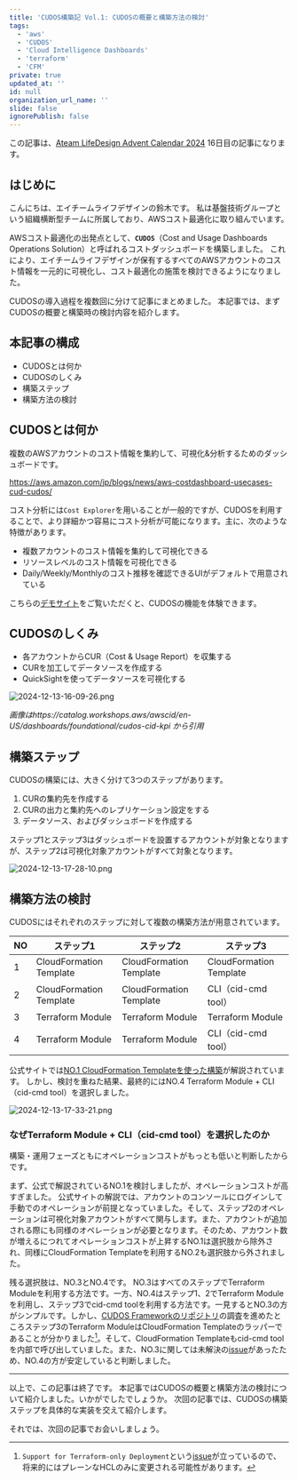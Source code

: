 ```yaml
---
title: 'CUDOS構築記 Vol.1: CUDOSの概要と構築方法の検討'
tags:
  - 'aws'
  - 'CUDOS'
  - 'Cloud Intelligence Dashboards'
  - 'terraform'
  - 'CFM'
private: true
updated_at: ''
id: null
organization_url_name: ''
slide: false
ignorePublish: false
---
```


この記事は、[Ateam LifeDesign Advent Calendar 2024](https://qiita.com/advent-calendar/2024/ateam-life-design) 16日目の記事になります。

## はじめに

こんにちは、エイチームライフデザインの鈴木です。
私は基盤技術グループという組織横断型チームに所属しており、AWSコスト最適化に取り組んでいます。

AWSコスト最適化の出発点として、**`CUDOS`**（Cost and Usage Dashboards Operations Solution）と呼ばれるコストダッシュボードを構築しました。
これにより、エイチームライフデザインが保有するすべてのAWSアカウントのコスト情報を一元的に可視化し、コスト最適化の施策を検討できるようになりました。

CUDOSの導入過程を複数回に分けて記事にまとめました。
本記事では、まずCUDOSの概要と構築時の検討内容を紹介します。

## 本記事の構成

- CUDOSとは何か
- CUDOSのしくみ
- 構築ステップ
- 構築方法の検討

## CUDOSとは何か

複数のAWSアカウントのコスト情報を集約して、可視化&分析するためのダッシュボードです。

https://aws.amazon.com/jp/blogs/news/aws-costdashboard-usecases-cud-cudos/

コスト分析には`Cost Explorer`を用いることが一般的ですが、CUDOSを利用することで、より詳細かつ容易にコスト分析が可能になります。主に、次のような特徴があります。

- 複数アカウントのコスト情報を集約して可視化できる
- リソースレベルのコスト情報を可視化できる
- Daily/Weekly/Monthlyのコスト推移を確認できるUIがデフォルトで用意されている

こちらの[デモサイト](https://d1s0yx3p3y3rah.cloudfront.net/anonymous-embed?dashboard=cudos)をご覧いただくと、CUDOSの機能を体験できます。

## CUDOSのしくみ

- 各アカウントからCUR（Cost & Usage Report）を収集する
- CURを加工してデータソースを作成する
- QuickSightを使ってデータソースを可視化する

![2024-12-13-16-09-26.png](https://qiita-image-store.s3.ap-northeast-1.amazonaws.com/0/444225/0cfd83cc-4ec1-b7a3-3be0-bc67853bd81f.png)

*画像はhttps://catalog.workshops.aws/awscid/en-US/dashboards/foundational/cudos-cid-kpi から引用*

## 構築ステップ

CUDOSの構築には、大きく分けて3つのステップがあります。

1. CURの集約先を作成する
2. CURの出力と集約先へのレプリケーション設定をする
3. データソース、およびダッシュボードを作成する

ステップ1とステップ3はダッシュボードを設置するアカウントが対象となりますが、ステップ2は可視化対象アカウントがすべて対象となります。

![2024-12-13-17-28-10.png](https://qiita-image-store.s3.ap-northeast-1.amazonaws.com/0/444225/7a5b994a-d825-3644-b66c-c4e4ecd6152a.png)

## 構築方法の検討

CUDOSにはそれぞれのステップに対して複数の構築方法が用意されています。

| NO  | ステップ1               | ステップ2               | ステップ3               |
| --- | ----------------------- | ----------------------- | ----------------------- |
| 1   | CloudFormation Template | CloudFormation Template | CloudFormation Template |
| 2   | CloudFormation Template | CloudFormation Template | CLI（cid-cmd tool）     |
| 3   | Terraform Module        | Terraform Module        | Terraform Module        |
| 4   | Terraform Module        | Terraform Module        | CLI（cid-cmd tool）     |

公式サイトでは[NO.1 CloudFormation Templateを使った構築](https://catalog.workshops.aws/awscid/en-US/dashboards/foundational/cudos-cid-kpi/deploy)が解説されています。
しかし、検討を重ねた結果、最終的にはNO.4 Terraform Module + CLI（cid-cmd tool）を選択しました。

![2024-12-13-17-33-21.png](https://qiita-image-store.s3.ap-northeast-1.amazonaws.com/0/444225/47b8ea84-0cc5-a80e-e875-af4e12baab62.png)

### なぜTerraform Module + CLI（cid-cmd tool）を選択したのか

構築・運用フェーズともにオペレーションコストがもっとも低いと判断したからです。

まず、公式で解説されているNO.1を検討しましたが、オペレーションコストが高すぎました。
公式サイトの解説では、アカウントのコンソールにログインして手動でのオペレーションが前提となっていました。そして、ステップ2のオペレーションは可視化対象アカウントがすべて関与します。また、アカウントが追加される際にも同様のオペレーションが必要となります。そのため、アカウント数が増えるにつれてオペレーションコストが上昇するNO.1は選択肢から除外され、同様にCloudFormation Templateを利用するNO.2も選択肢から外されました。

残る選択肢は、NO.3とNO.4です。
NO.3はすべてのステップでTerraform Moduleを利用する方法です。一方、NO.4はステップ1、2でTerraform Moduleを利用し、ステップ3でcid-cmd toolを利用する方法です。一見するとNO.3の方がシンプルです。しかし、[CUDOS Frameworkのリポジトリ](https://github.com/aws-samples/aws-cudos-framework-deployment?tab=readme-ov-file#welcome-to-cloud-intelligence-dashboards-cudos-framework-automation-repository)の調査を進めたところステップ3のTerraform ModuleはCloudFormation Templateのラッパーであることが分かりました[^1]。そして、CloudFormation Templateもcid-cmd toolを内部で呼び出していました。また、NO.3に関しては未解決の[issue](https://github.com/aws-samples/aws-cudos-framework-deployment/issues/1029)があったため、NO.4の方が安定していると判断しました。

[^1]: `Support for Terraform-only Deployment`という[issue](https://github.com/aws-samples/aws-cudos-framework-deployment/issues/725)が立っているので、将来的にはプレーンなHCLのみに変更される可能性があります。

---

以上で、この記事は終了です。
本記事ではCUDOSの概要と構築方法の検討について紹介しました。いかがでしたでしょうか。
次回の記事では、CUDOSの構築ステップを具体的な実装を交えて紹介します。

それでは、次回の記事でお会いしましょう。
